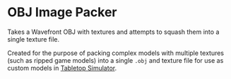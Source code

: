 # OBJ Image Packer
Takes a Wavefront OBJ with textures and attempts to squash them into a single texture file.

Created for the purpose of packing complex models with multiple textures (such as ripped game models) into a single `.obj` and texture file for use as custom models in [Tabletop Simulator](http://berserk-games.com/tabletop-simulator/).
